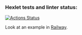 ### Hexlet tests and linter status:
[![Actions Status](https://github.com/EgorUlitin/frontend-project-12/workflows/hexlet-check/badge.svg)](https://github.com/EgorUlitin/frontend-project-12/actions)

Look at an example in [Railway](https://frontend-project-12-production-d507.up.railway.app/).

